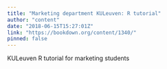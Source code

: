 ```yaml
---
title: "Marketing department KULeuven: R tutorial"
author: "content"
date: "2018-06-15T15:27:01Z"
link: "https://bookdown.org/content/1340/"
pinned: false
---
```


KULeuven R tutorial for marketing students
